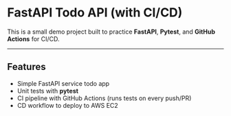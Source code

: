 # FastAPI Todo API (with CI/CD)

This is a small demo project built to practice **FastAPI**, **Pytest**, and **GitHub Actions** for CI/CD.  

---

## Features
- Simple FastAPI service todo app
- Unit tests with **pytest**
- CI pipeline with GitHub Actions (runs tests on every push/PR)
- CD workflow to deploy to AWS EC2
